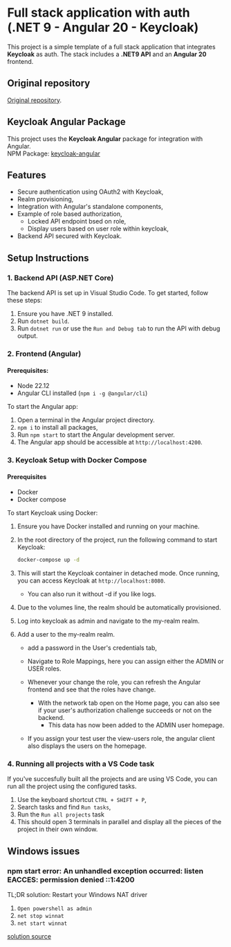 # Full stack application with auth (.NET 9 - Angular 20 - Keycloak)

This project is a simple template of a full stack application that integrates **Keycloak** as auth. The stack includes a **.NET9 API** and an **Angular 20** frontend.

## Original repository

[Original repository](https://github.com/hristijanZdravev/DotNet-Angular-Keycloak-Demo).

## Keycloak Angular Package

This project uses the **Keycloak Angular** package for integration with Angular.  
NPM Package: [keycloak-angular](https://www.npmjs.com/package/keycloak-angular)

## Features

- Secure authentication using OAuth2 with Keycloak,
- Realm provisioning,
- Integration with Angular's standalone components,
- Example of role based authorization,
  - Locked API endpoint bsed on role,
  - Display users based on user role within keycloak,
- Backend API secured with Keycloak.

## Setup Instructions

### 1. Backend API (ASP.NET Core)

The backend API is set up in Visual Studio Code. To get started, follow these steps:

1. Ensure you have .NET 9 installed.
2. Run `dotnet build`.
3. Run `dotnet run` or use the `Run and Debug tab` to run the API with debug output.

### 2. Frontend (Angular)

#### Prerequisites:

- Node 22.12
- Angular CLI installed (`npm i -g @angular/cli`)

To start the Angular app:

1. Open a terminal in the Angular project directory.
2. `npm i` to install all packages,
3. Run `npm start` to start the Angular development server.
4. The Angular app should be accessible at `http://localhost:4200`.

### 3. Keycloak Setup with Docker Compose

#### Prerequisites

- Docker
- Docker compose

To start Keycloak using Docker:

1. Ensure you have Docker installed and running on your machine.
2. In the root directory of the project, run the following command to start Keycloak:

   ```bash
   docker-compose up -d
   ```

3. This will start the Keycloak container in detached mode. Once running, you can access Keycloak at `http://localhost:8080`.

   - You can also run it without -d if you like logs.

4. Due to the volumes line, the realm should be automatically provisioned.
5. Log into keycloak as admin and navigate to the my-realm realm.
6. Add a user to the my-realm realm.

   - add a password in the User's credentials tab,
   - Navigate to Role Mappings, here you can assign either the ADMIN or USER roles.
   - Whenever your change the role, you can refresh the Angular frontend and see that the roles have change.

     - With the network tab open on the Home page, you can also see if your user's authorization challenge succeeds or not on the backend.
       - This data has now been added to the ADMIN user homepage.

   - If you assign your test user the view-users role, the angular client also displays the users on the homepage.

### 4. Running all projects with a VS Code task

If you've succesfully built all the projects and are using VS Code, you can run all the project using the configured tasks.

1. Use the keyboard shortcut `CTRL + SHIFT + P`,
2. Search tasks and find `Run tasks`,
3. Run the `Run all projects` task
4. This should open 3 terminals in parallel and display all the pieces of the project in their own window.

## Windows issues

### npm start error: An unhandled exception occurred: listen EACCES: permission denied ::1:4200

TL;DR solution: Restart your Windows NAT driver

1. `Open powershell as admin`
2. `net stop winnat`
3. `net start winnat`

[solution source](https://stackoverflow.com/questions/60485038/ng-server-listen-eacces-permission-denied-127-0-0-14200)
